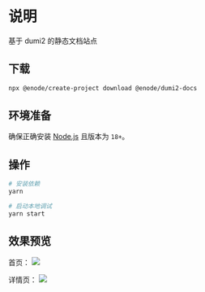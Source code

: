 # 说明

基于 dumi2 的静态文档站点

## 下载

```bash
npx @enode/create-project download @enode/dumi2-docs
```

## 环境准备

确保正确安装 [Node.js](https://nodejs.org/en) 且版本为 `18+`。

## 操作

```bash
# 安装依赖
yarn

# 启动本地调试
yarn start
```

## 效果预览

首页：
![](https://imagev2.xmcdn.com/storages/bcc6-audiofreehighqps/18/BE/GKwRIaIIOkoQAAEKzAIdBMAQ.png)

详情页：
![](https://imagev2.xmcdn.com/storages/4092-audiofreehighqps/F2/50/GMCoOR8IOkoRAABYIAIdBMBe.png)
